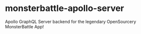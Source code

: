 # monsterbattle-apollo-server
Apollo GraphQL Server backend for the legendary OpenSourcery MonsterBattle App!
